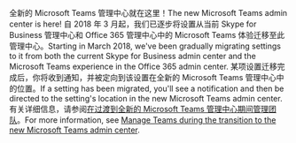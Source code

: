<span data-ttu-id="4ee39-101">全新的 Microsoft Teams 管理中心就在这里！</span><span class="sxs-lookup"><span data-stu-id="4ee39-101">The new Microsoft Teams admin center is here!</span></span> <span data-ttu-id="4ee39-102">自 2018 年 3 月起，我们已逐步将设置从当前 Skype for Business 管理中心和 Office 365 管理中心中的 Microsoft Teams 体验迁移至此管理中心。</span><span class="sxs-lookup"><span data-stu-id="4ee39-102">Starting in March 2018, we've been gradually migrating settings to it from both the current Skype for Business admin center and the Microsoft Teams experience in the Office 365 admin center.</span></span> <span data-ttu-id="4ee39-103">某项设置迁移完成后，你将收到通知，并被定向到该设置在全新的 Microsoft Teams 管理中心中的位置。</span><span class="sxs-lookup"><span data-stu-id="4ee39-103">If a setting has been migrated, you'll see a notification and then be directed to the setting's location in the new Microsoft Teams admin center.</span></span> <span data-ttu-id="4ee39-104">有关详细信息，请参阅[在过渡到全新的 Microsoft Teams 管理中心期间管理团队](../manage-teams-skypeforbusiness-admin-center.md)。</span><span class="sxs-lookup"><span data-stu-id="4ee39-104">For more information, see [Manage Teams during the transition to the new Microsoft Teams admin center](../manage-teams-skypeforbusiness-admin-center.md).</span></span>
